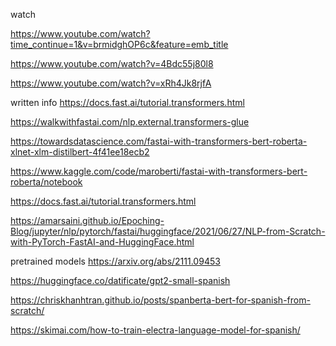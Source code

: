 watch

https://www.youtube.com/watch?time_continue=1&v=brmidghOP6c&feature=emb_title

https://www.youtube.com/watch?v=4Bdc55j80l8

https://www.youtube.com/watch?v=xRh4Jk8rjfA


written info
https://docs.fast.ai/tutorial.transformers.html

https://walkwithfastai.com/nlp.external.transformers-glue

https://towardsdatascience.com/fastai-with-transformers-bert-roberta-xlnet-xlm-distilbert-4f41ee18ecb2

https://www.kaggle.com/code/maroberti/fastai-with-transformers-bert-roberta/notebook

https://docs.fast.ai/tutorial.transformers.html

https://amarsaini.github.io/Epoching-Blog/jupyter/nlp/pytorch/fastai/huggingface/2021/06/27/NLP-from-Scratch-with-PyTorch-FastAI-and-HuggingFace.html



pretrained models 
https://arxiv.org/abs/2111.09453

https://huggingface.co/datificate/gpt2-small-spanish

https://chriskhanhtran.github.io/posts/spanberta-bert-for-spanish-from-scratch/

https://skimai.com/how-to-train-electra-language-model-for-spanish/

